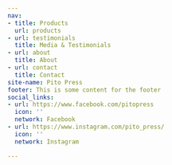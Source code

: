 ```yaml
---
nav:
- title: Products
  url: products
- url: testimonials
  title: Media & Testimonials
- url: about
  title: About
- url: contact
  title: Contact
site-name: Pito Press
footer: This is some content for the footer
social_links:
- url: https://www.facebook.com/pitopress
  icon: ''
  network: Facebook
- url: https://www.instagram.com/pito_press/
  icon: ''
  network: Instagram

---
```

